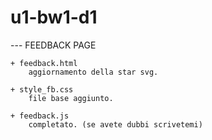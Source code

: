 # u1-bw1-d1

--- FEEDBACK PAGE

    + feedback.html
        aggiornamento della star svg.
    
    + style_fb.css
        file base aggiunto.

    + feedback.js
        completato. (se avete dubbi scrivetemi)

